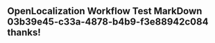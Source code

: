 <properties
ms.topic="hero-topic"
ms.test1="hero-topic"
ms.test2="test"/>

## OpenLocalization Workflow Test MarkDown 03b39e45-c33a-4878-b4b9-f3e88942c084 thanks!
